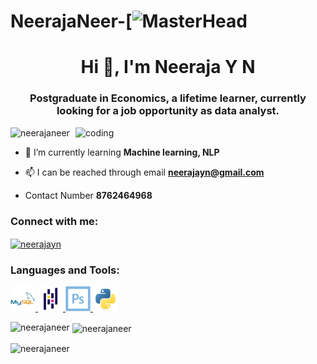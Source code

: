 # NeerajaNeer-[![MasterHead](https://www.google.com/url?sa=i&url=https%3A%2F%2Fcecc.anu.edu.au%2Fstudy%2Fdataanalytics&psig=AOvVaw0mlamDQMTzgJfJCh4AuN2M&ust=1675069853879000&source=images&cd=vfe&ved=0CBAQjRxqFwoTCKiw_M637PwCFQAAAAAdAAAAABA2])
<h1 align="center">Hi 👋, I'm Neeraja Y N</h1>
<h3 align="center">Postgraduate in Economics, a lifetime learner, currently looking for a job opportunity as data analyst.</h3>
<img align="right" alt="coding" width="400" src="https://cdn.dribbble.com/users/1920348/screenshots/4332641/shot09.gif">
<p align="left"> <img src="https://komarev.com/ghpvc/?username=neerajaneer&label=Profile%20views&color=0e75b6&style=flat" alt="neerajaneer" /> </p>

- 🌱 I’m currently learning **Machine learning, NLP**

- 📫 I can be reached through email **neerajayn@gmail.com**

- Contact Number **8762464968**

<h3 align="left">Connect with me:</h3>
<p align="left">
<a href="https://linkedin.com/in/neerajayn" target="blank"><img align="center" src="https://raw.githubusercontent.com/rahuldkjain/github-profile-readme-generator/master/src/images/icons/Social/linked-in-alt.svg" alt="neerajayn" height="30" width="40" /></a>
</p>

<h3 align="left">Languages and Tools:</h3>
<p align="left"> <a href="https://www.mysql.com/" target="_blank" rel="noreferrer"> <img src="https://raw.githubusercontent.com/devicons/devicon/master/icons/mysql/mysql-original-wordmark.svg" alt="mysql" width="40" height="40"/> </a> <a href="https://pandas.pydata.org/" target="_blank" rel="noreferrer"> <img src="https://raw.githubusercontent.com/devicons/devicon/2ae2a900d2f041da66e950e4d48052658d850630/icons/pandas/pandas-original.svg" alt="pandas" width="40" height="40"/> </a> <a href="https://www.photoshop.com/en" target="_blank" rel="noreferrer"> <img src="https://raw.githubusercontent.com/devicons/devicon/master/icons/photoshop/photoshop-line.svg" alt="photoshop" width="40" height="40"/> </a> <a href="https://www.python.org" target="_blank" rel="noreferrer"> <img src="https://raw.githubusercontent.com/devicons/devicon/master/icons/python/python-original.svg" alt="python" width="40" height="40"/> </a> </p>

<p><img align="left" src="https://github-readme-stats.vercel.app/api/top-langs?username=neerajaneer&show_icons=true&locale=en&layout=compact" alt="neerajaneer" /></p>

<p>&nbsp;<img align="center" src="https://github-readme-stats.vercel.app/api?username=neerajaneer&show_icons=true&locale=en" alt="neerajaneer" /></p>

<p><img align="center" src="https://github-readme-streak-stats.herokuapp.com/?user=neerajaneer&" alt="neerajaneer" /></p>
